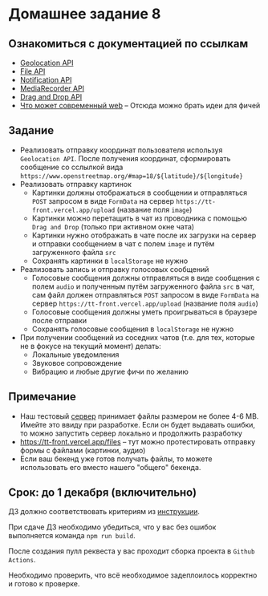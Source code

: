 # Домашнее задание 8

## Ознакомиться с документацией по ссылкам

- [Geolocation API](https://developer.mozilla.org/en-US/docs/Web/API/Geolocation_API)
- [File API](https://developer.mozilla.org/en-US/docs/Web/API/File)
- [Notification API](https://developer.mozilla.org/en-US/docs/Web/API/Notification)
- [MediaRecorder API](https://developer.mozilla.org/en-US/docs/Web/API/MediaRecorder)
- [Drag and Drop API](https://developer.mozilla.org/en-US/docs/Web/API/HTML_Drag_and_Drop_API)
- [Что может современный web](https://whatwebcando.today/) – Отсюда можно брать идеи для фичей


## Задание

* Реализовать отправку координат пользователя используя `Geolocation API`. После получения координат, сформировать сообщение со сслылкой вида `https://www.openstreetmap.org/#map=18/${latitude}/${longitude}`
* Реализовать отправку картинок
  * Картинки должны отображаться в сообщении и отправляться `POST` запросом в виде `FormData` на сервер `https://tt-front.vercel.app/upload` (название поля `image`)
  * Картинки можно перетащить в чат из проводника с помощью `Drag and Drop` (только при активном окне чата)
  * Картинки нужно отображать в чате после их загрузки на сервер и отправки сообщением в чат с полем `image` и путём загруженного файла `src`
  * Сохранять картинки в `localStorage` не нужно
* Реализовать запись и отправку голосовых сообщений
  * Голосовые сообщения должны отправляться в виде сообщения с полем `audio` и полученным путём загруженного файла `src` в чат, сам файл должен отправляться `POST` запросом в виде `FormData` на сервер `https://tt-front.vercel.app/upload` (название поля `audio`)
  * Голосовые сообщения должны уметь проигрываться в браузере после отправки
  * Сохранять голосовые сообщения в `localStorage` не нужно
* При получении сообщений из соседних чатов (т.е. для тех, которые не в фокусе на текущий момент) делать:
  * Локальные уведомления
  * Звуковое сопровождение
  * Вибрацию и любые другие фичи по желанию

## Примечание
* Наш тестовый [сервер](https://tt-front.vercel.app/) принимает файлы размером не более 4-6 MB. Имейте это ввиду при разработке. Если он будет выдавать ошибки, то можно запустить сервер локально и продолжить разработку
* https://tt-front.vercel.app/files – тут можно протестировать отправку формы с файлами (картинки, аудио)
* Если ваш бекенд уже готов получать файлы, то можете использовать его вместо нашего "общего" бекенда.

## Срок: до 1 декабря (включительно)

ДЗ должно соответствовать критериям из [инструкции](https://github.com/track-mail-ru/homework#9-%D0%BF%D1%80%D0%B0%D0%B2%D0%B8%D0%BB%D0%B0-%D1%81%D0%B4%D0%B0%D1%87%D0%B8-%D0%B4%D0%B7).

При сдаче ДЗ необходимо убедиться, что у вас без ошибок выполняется команда `npm run build`.

После создания пулл реквеста у вас проходит сборка проекта в `Github Actions`.

Необходимо проверить, что всё необходимое задеплоилось корректно и готово к проверке.
